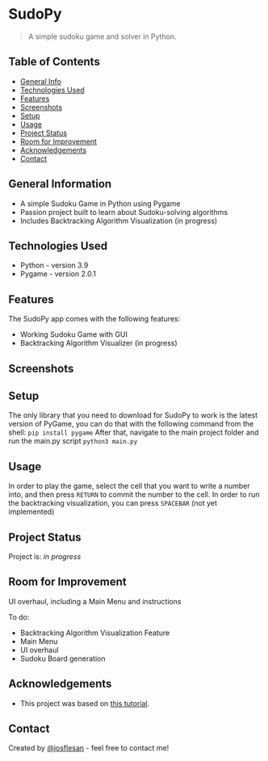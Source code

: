 # SudoPy
> A simple sudoku game and solver in Python.

## Table of Contents
* [General Info](#general-information)
* [Technologies Used](#technologies-used)
* [Features](#features)
* [Screenshots](#screenshots)
* [Setup](#setup)
* [Usage](#usage)
* [Project Status](#project-status)
* [Room for Improvement](#room-for-improvement)
* [Acknowledgements](#acknowledgements)
* [Contact](#contact)


## General Information
- A simple Sudoku Game in Python using Pygame
- Passion project built to learn about Sudoku-solving algorithms
- Includes Backtracking Algorithm Visualization (in progress)

## Technologies Used
- Python - version 3.9
- Pygame - version 2.0.1


## Features
The SudoPy app comes with the following features:
- Working Sudoku Game with GUI
- Backtracking Algorithm Visualizer (in progress)


## Screenshots
<!-- ![Example screenshot](./img/screenshot.png) -->
<!-- If you have screenshots you'd like to share, include them here. -->


## Setup
The only library that you need to download for SudoPy to work is the latest version of PyGame, you can do that with the following command from the shell:
`pip install pygame`
After that, navigate to the main project folder and run the main.py script
`python3 main.py`


## Usage
In order to play the game, select the cell that you want to write a number into, and then press `RETURN` to commit the number to the cell.
In order to run the backtracking visualization, you can press `SPACEBAR` (not yet implemented)


## Project Status
Project is: _in progress_ 


## Room for Improvement
UI overhaul, including a Main Menu and instructions

To do:
- Backtracking Algorithm Visualization Feature
- Main Menu
- UI overhaul
- Sudoku Board generation


## Acknowledgements
- This project was based on [this tutorial](https://www.techwithtim.net/tutorials/python-programming/sudoku-solver-backtracking/).


## Contact
Created by [@josflesan](https://github.com/josflesan) - feel free to contact me!
